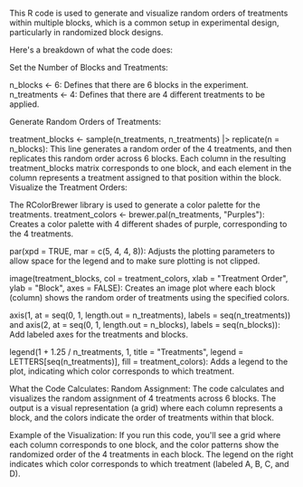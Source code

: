 This R code is used to generate and visualize random orders of treatments within multiple blocks, which is a common setup in experimental design, particularly in randomized block designs.

Here's a breakdown of what the code does:

Set the Number of Blocks and Treatments:

n_blocks <- 6: Defines that there are 6 blocks in the experiment.
n_treatments <- 4: Defines that there are 4 different treatments to be applied.

Generate Random Orders of Treatments:

treatment_blocks <- sample(n_treatments, n_treatments) |> replicate(n = n_blocks): This line generates a random order of the 4 treatments, and then replicates this random order across 6 blocks. Each column in the resulting treatment_blocks matrix corresponds to one block, and each element in the column represents a treatment assigned to that position within the block.
Visualize the Treatment Orders:

The RColorBrewer library is used to generate a color palette for the treatments.
treatment_colors <- brewer.pal(n_treatments, "Purples"): Creates a color palette with 4 different shades of purple, corresponding to the 4 treatments.

par(xpd = TRUE, mar = c(5, 4, 4, 8)): Adjusts the plotting parameters to allow space for the legend and to make sure plotting is not clipped.

image(treatment_blocks, col = treatment_colors, xlab = "Treatment Order", ylab = "Block", axes = FALSE): Creates an image plot where each block (column) shows the random order of treatments using the specified colors.

axis(1, at = seq(0, 1, length.out = n_treatments), labels = seq(n_treatments)) and axis(2, at = seq(0, 1, length.out = n_blocks), labels = seq(n_blocks)): Add labeled axes for the treatments and blocks.

legend(1 + 1.25 / n_treatments, 1, title = "Treatments", legend = LETTERS[seq(n_treatments)], fill = treatment_colors): Adds a legend to the plot, indicating which color corresponds to which treatment.

What the Code Calculates:
Random Assignment: The code calculates and visualizes the random assignment of 4 treatments across 6 blocks. The output is a visual representation (a grid) where each column represents a block, and the colors indicate the order of treatments within that block.

Example of the Visualization:
If you run this code, you'll see a grid where each column corresponds to one block, and the color patterns show the randomized order of the 4 treatments in each block. The legend on the right indicates which color corresponds to which treatment (labeled A, B, C, and D).